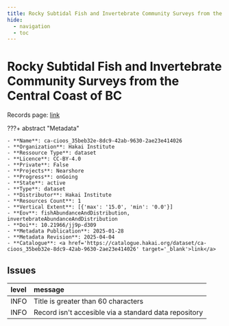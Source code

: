 ```yaml
---
title: Rocky Subtidal Fish and Invertebrate Community Surveys from the Central Coast of BC
hide:
  - navigation
  - toc
---
```


# Rocky Subtidal Fish and Invertebrate Community Surveys from the Central Coast of BC

Records page: <a href='https://catalogue.hakai.org/dataset/ca-cioos_35beb32e-8dc9-42ab-9630-2ae23e414026' target='_blank'>link</a>

???+ abstract "Metadata"

    - **Name**: ca-cioos_35beb32e-8dc9-42ab-9630-2ae23e414026 
    - **Organization**: Hakai Institute 
    - **Ressource Type**: dataset 
    - **Licence**: CC-BY-4.0 
    - **Private**: False 
    - **Projects**: Nearshore 
    - **Progress**: onGoing 
    - **State**: active 
    - **Type**: dataset 
    - **Distributor**: Hakai Institute 
    - **Resources Count**: 1 
    - **Vertical Extent**: [{'max': '15.0', 'min': '0.0'}] 
    - **Eov**: fishAbundanceAndDistribution, invertebrateAbundanceAndDistribution 
    - **Doi**: 10.21966/jj9p-d309 
    - **Metadata Publication**: 2025-01-28 
    - **Metadata Revision**: 2025-04-04 
    - **Catalogue**: <a href='https://catalogue.hakai.org/dataset/ca-cioos_35beb32e-8dc9-42ab-9630-2ae23e414026' target='_blank'>link</a> 

<div id='map'></div>




## Issues
| level   | message                                               |
|:--------|:------------------------------------------------------|
| INFO    | Title is greater than 60 characters                   |
| INFO    | Record isn't accesible via a standard data repository |


<script>
   document.addEventListener("DOMContentLoaded", function() {
    var map = L.map('map').setView([51.505, -125.09], 5);
    L.tileLayer('https://tile.openstreetmap.org/{z}/{x}/{y}.png', {
        maxZoom: 19,
        attribution: '&copy; <a href="http://www.openstreetmap.org/copyright">OpenStreetMap</a>'
    }).addTo(map);
    var geojsonFeature = {
        "type": "Feature",
        "properties": {
            "name" : "Rocky Subtidal Fish and Invertebrate Community Surveys from the Central Coast of BC"
        },
        "geometry": {'type': 'Polygon', 'coordinates': [[[-128.7, 51.35], [-127.3, 51.35], [-127.3, 52.27], [-128.7, 52.27], [-128.7, 51.35]]]}
    }
    L.geoJSON(geojsonFeature).addTo(map);
   })
</script>
